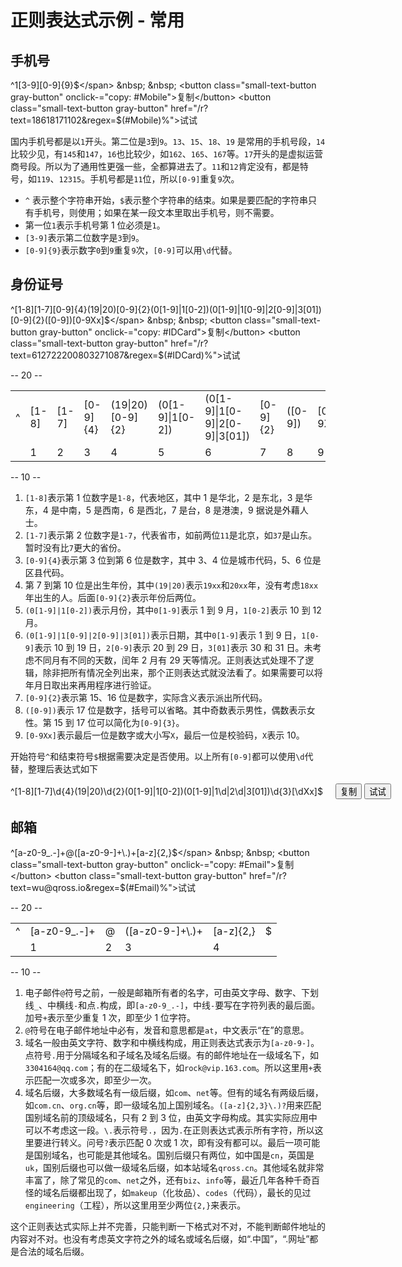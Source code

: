 <link href='/regex.css' rel='stylesheet' type='text/css'>

# 正则表达式示例 - 常用

## 手机号

<span id="Mobile" class="regex" copy-text="正则表达式已复制。">^1[3-9][0-9]{9}$</span> &nbsp; &nbsp; <button class="small-text-button gray-button" onclick-="copy: #Mobile">复制</button>
<button class="small-text-button gray-button" href="/r?text=18618171102&regex=$(#Mobile)%">试试</button>

国内手机号都是以`1`开头。第二位是`3`到`9`。`13`、`15`、`18`、`19` 是常用的手机号段，`14`比较少见，有`145`和`147`，`16`也比较少，如`162`、`165`、`167`等。`17`开头的是虚拟运营商号段。所以为了通用性更强一些，全都算进去了。`11`和`12`肯定没有，都是特号，如`119`、`12315`。手机号都是`11`位，所以`[0-9]`重复`9`次。

* `^` 表示整个字符串开始，`$`表示整个字符串的结束。如果是要匹配的字符串只有手机号，则使用；如果在某一段文本里取出手机号，则不需要。
* 第一位`1`表示手机号第 1 位必须是`1`。
* `[3-9]`表示第二位数字是`3`到`9`。
* `[0-9]{9}`表示数字`0`到`9`重复`9`次，`[0-9]`可以用`\d`代替。

## 身份证号

<span id="IDCard" class="regex" copy-text="正则表达式已复制。">^[1-8][1-7][0-9]{4}(19|20)[0-9]{2}(0[1-9]|1[0-2])(0[1-9]|1[0-9]|2[0-9]|3[01])[0-9]{2}([0-9])[0-9Xx]$</span> &nbsp; &nbsp; <button class="small-text-button gray-button" onclick-="copy: #IDCard">复制</button> <button class="small-text-button gray-button" href="/r?text=612722200803271087&regex=$(#IDCard)%">试试</button>

-- 20 --

<table class="regex-table" cellspacing="2" cellpadding="2">
    <tr>
        <td>^</td>
        <td>[1-8]</td>
        <td>[1-7]</td>
        <td>[0-9]{4}</td>
        <td>(19|20)[0-9]{2}</td>
        <td>(0[1-9]|1[0-2])</td>
        <td>(0[1-9]|1[0-9]|2[0-9]|3[01])</td>
        <td>[0-9]{2}</td>
        <td>([0-9])</td>
        <td>[0-9Xx]</td>
        <td>$</td>
    </tr>
    <tr>
        <td>&nbsp;</td>
        <td>1</td>
        <td>2</td>
        <td>3</td>
        <td>4</td>
        <td>5</td>
        <td>6</td>
        <td>7</td>
        <td>8</td>
        <td>9</td>
        <td>&nbsp;</td>
    </tr>
</table>

-- 10 --

1. `[1-8]`表示第 1 位数字是`1-8`，代表地区，其中 1 是华北，2 是东北，3 是华东，4 是中南，5 是西南，6 是西北，7 是台，8 是港澳，9 据说是外藉人士。
2. `[1-7]`表示第 2 位数字是`1-7`，代表省市，如前两位`11`是北京，如`37`是山东。暂时没有比`7`更大的省份。
3. `[0-9]{4}`表示第 3 位到第 6 位是数字，其中 3、4 位是城市代码，5、6 位是区县代码。
4. 第 7 到第 10 位是出生年份，其中`(19|20)`表示`19xx`和`20xx`年，没有考虑`18xx`年出生的人。后面`[0-9]{2}`表示年份后两位。
5. `(0[1-9]|1[0-2])`表示月份，其中`0[1-9]`表示 1 到 9 月，`1[0-2]`表示 10 到 12 月。
6. `(0[1-9]|1[0-9]|2[0-9]|3[01])`表示日期，其中`0[1-9]`表示 1 到 9 日，`1[0-9]`表示 10 到 19 日，`2[0-9]`表示 20 到 29 日，`3[01]`表示 30 和 31 日。未考虑不同月有不同的天数，闰年 2 月有 29 天等情况。正则表达式处理不了逻辑，除非把所有情况全列出来，那个正则表达式就没法看了。如果需要可以将年月日取出来再用程序进行验证。
7. `[0-9]{2}`表示第 15、16 位是数字，实际含义表示派出所代码。
8. `([0-9])`表示 17 位是数字，括号可以省略。其中奇数表示男性，偶数表示女性。第 15 到 17 位可以简化为`[0-9]{3}`。
9. `[0-9Xx]`表示最后一位是数字或大小写`X`，最后一位是校验码，`X`表示 10。

开始符号`^`和结束符号`$`根据需要决定是否使用。以上所有`[0-9]`都可以使用`\d`代替，整理后表达式如下

<div style="white-space: nowrap"><span id="IDCard2" copy-text="正则表达式已复制。" class="regex">^[1-8][1-7]\d{4}(19|20)\d{2}(0[1-9]|1[0-2])(0[1-9]|1\d|2\d|3[01])\d{3}[\dXx]$</span> &nbsp; &nbsp; <button class="small-text-button gray-button" onclick-="copy: #IDCard2">复制</button> <button class="small-text-button gray-button" href="/r?text=612722200803271087&regex=$(#IDCard2)%">试试</button></div>

## 邮箱

<span id="Email" class="regex" copy-text="正则表达式已复制。">^[a-z0-9_.-]+@([a-z0-9-]+\\.)+[a-z]{2,}$</span> &nbsp; &nbsp; <button class="small-text-button gray-button" onclick-="copy: #Email">复制</button>
<button class="small-text-button gray-button" href="/r?text=wu@qross.io&regex=$(#Email)%">试试</button>

-- 20 --

<table class="regex-table" cellspacing="2" cellpadding="2">
    <tr>
        <td>^</td>
        <td>[a-z0-9_.-]+</td>
        <td>@</td>
        <td>([a-z0-9-]+\.)+</td>
        <td>[a-z]{2,}</td>
        <td>$</td>
    </tr>
    <tr>
        <td>&nbsp;</td>
        <td>1</td>
        <td>2</td>
        <td>3</td>
        <td>4</td>
        <td>&nbsp;</td>
    </tr>
</table>

-- 10 --

1. 电子邮件`@`符号之前，一般是邮箱所有者的名字，可由英文字母、数字、下划线`_`、中横线`-`和点`.`构成，即`[a-z0-9_.-]`，中线`-`要写在字符列表的最后面。加号`+`表示至少重复 1 次，即至少 1 位字符。
2. `@`符号在电子邮件地址中必有，发音和意思都是`at`，中文表示“在”的意思。
3. 域名一般由英文字符、数字和中横线构成，用正则表达式表示为`[a-z0-9-]`。点符号`.`用于分隔域名和子域名及域名后缀。有的邮件地址在一级域名下，如`3304164@qq.com`；有的在二级域名下，如`rock@vip.163.com`。所以这里用`+`表示匹配一次或多次，即至少一次。
4. 域名后缀，大多数域名有一级后缀，如`com`、`net`等。但有的域名有两级后缀，如`com.cn`、`org.cn`等，即一级域名加上国别域名。`([a-z]{2,3}\.)?`用来匹配国别域名前的顶级域名，只有 2 到 3 位，由英文字母构成。其实实际应用中可以不考虑这一段。`\.`表示符号`.`，因为`.`在正则表达式表示所有字符，所以这里要进行转义。问号`?`表示匹配 0 次或 1 次，即有没有都可以。最后一项可能是国别域名，也可能是其他域名。国别后缀只有两位，如中国是`cn`，英国是`uk`，国别后缀也可以做一级域名后缀，如本站域名`qross.cn`。其他域名就非常丰富了，除了常见的`com`、`net`之外，还有`biz`、`info`等，最近几年各种千奇百怪的域名后缀都出现了，如`makeup`（化妆品）、`codes`（代码），最长的见过`engineering`（工程），所以这里用至少两位`{2,}`来表示。

这个正则表达式实际上并不完善，只能判断一下格式对不对，不能判断邮件地址的内容对不对。也没有考虑英文字符之外的域名或域名后缀，如“.中国”，“.网址”都是合法的域名后缀。